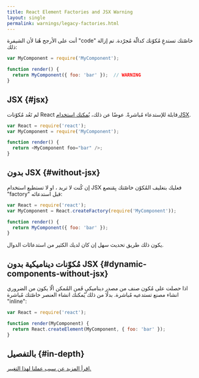 ```yaml
---
title: React Element Factories and JSX Warning
layout: single
permalink: warnings/legacy-factories.html
---
```


أنت على الأرجح هُنا لأن الشيفرة "code" خاصّتك تستدعِ مُكوّنك كدالّة مُجرّدة. تم إزالة ذلك:

```javascript
var MyComponent = require('MyComponent');

function render() {
  return MyComponent({ foo: 'bar' });  // WARNING
}
```

## JSX {#jsx}

لم تَعُد مُكوّنات React قابلة للإستدعاء مُباشرةً. عوضًا عن ذلك، [يُمكنك استخدام JSX](/docs/jsx-in-depth.html).

```javascript
var React = require('react');
var MyComponent = require('MyComponent');

function render() {
  return <MyComponent foo="bar" />;
}
```

## بدون JSX {#without-jsx}

إن كُنت لا تريد ، او لا تستطيع استخدام JSX فعليك بتغليف المُكوّن خاصّتك بِمَنصع "factory" قبل استدعائه:

```javascript
var React = require('react');
var MyComponent = React.createFactory(require('MyComponent'));

function render() {
  return MyComponent({ foo: 'bar' });
}
```

يكون ذلك طريق تحديث سهل إن كان لديك الكثير من استدعائات الدوال.

## مُكوّنات ديناميكية بدون JSX {#dynamic-components-without-jsx}

اذا حصلت على مُكون صنف من مصدر ديناميكي فَمن المُمكن الّا يكون من الضروري انشاء مصنع  تستدعيه مُباشرة. بدلًا من ذلك ُيُمكنك انشاء العنصر خاصّتك مُباشرة "inline":

```javascript
var React = require('react');

function render(MyComponent) {
  return React.createElement(MyComponent, { foo: 'bar' });
}
```

## بالتفصيل {#in-depth}

[اقرأ المزيد عن سبب عملنا لهذا التغيير.](https://gist.github.com/sebmarkbage/d7bce729f38730399d28)
